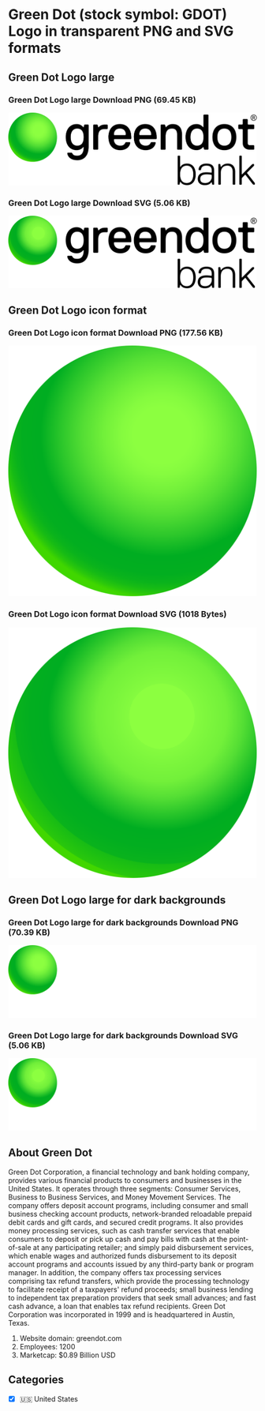 # Green Dot (stock symbol: GDOT) Logo in transparent PNG and SVG formats

## Green Dot Logo large

### Green Dot Logo large Download PNG (69.45 KB)

![Green Dot Logo large Download PNG (69.45 KB)](/img/orig/GDOT_BIG-7b82bcb2.png)

### Green Dot Logo large Download SVG (5.06 KB)

![Green Dot Logo large Download SVG (5.06 KB)](/img/orig/GDOT_BIG-afa61b9e.svg)

## Green Dot Logo icon format

### Green Dot Logo icon format Download PNG (177.56 KB)

![Green Dot Logo icon format Download PNG (177.56 KB)](/img/orig/GDOT-011eda2d.png)

### Green Dot Logo icon format Download SVG (1018 Bytes)

![Green Dot Logo icon format Download SVG (1018 Bytes)](/img/orig/GDOT-d8148272.svg)

## Green Dot Logo large for dark backgrounds

### Green Dot Logo large for dark backgrounds Download PNG (70.39 KB)

![Green Dot Logo large for dark backgrounds Download PNG (70.39 KB)](/img/orig/GDOT_BIG.D-5981fa12.png)

### Green Dot Logo large for dark backgrounds Download SVG (5.06 KB)

![Green Dot Logo large for dark backgrounds Download SVG (5.06 KB)](/img/orig/GDOT_BIG.D-19fb0730.svg)

## About Green Dot

Green Dot Corporation, a financial technology and bank holding company, provides various financial products to consumers and businesses in the United States. It operates through three segments: Consumer Services, Business to Business Services, and Money Movement Services. The company offers deposit account programs, including consumer and small business checking account products, network-branded reloadable prepaid debit cards and gift cards, and secured credit programs. It also provides money processing services, such as cash transfer services that enable consumers to deposit or pick up cash and pay bills with cash at the point-of-sale at any participating retailer; and simply paid disbursement services, which enable wages and authorized funds disbursement to its deposit account programs and accounts issued by any third-party bank or program manager. In addition, the company offers tax processing services comprising tax refund transfers, which provide the processing technology to facilitate receipt of a taxpayers' refund proceeds; small business lending to independent tax preparation providers that seek small advances; and fast cash advance, a loan that enables tax refund recipients. Green Dot Corporation was incorporated in 1999 and is headquartered in Austin, Texas.

1. Website domain: greendot.com
2. Employees: 1200
3. Marketcap: $0.89 Billion USD


## Categories
- [x] 🇺🇸 United States
